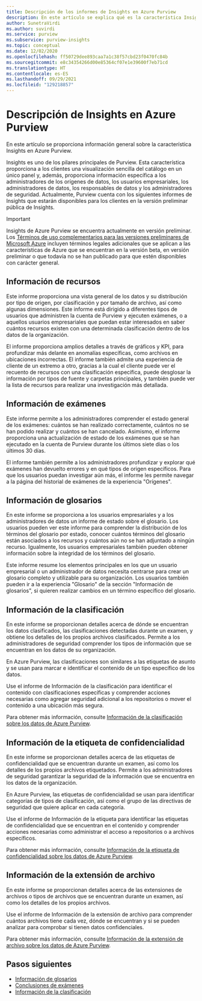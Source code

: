 ```yaml
---
title: Descripción de los informes de Insights en Azure Purview
description: En este artículo se explica qué es la característica Insights en Azure Purview.
author: SunetraVirdi
ms.author: suvirdi
ms.service: purview
ms.subservice: purview-insights
ms.topic: conceptual
ms.date: 12/02/2020
ms.openlocfilehash: ff50729dee893caa7a1c38f57cbd23f0470fc84b
ms.sourcegitcommit: e8c34354266d00e85364cf07e1e39600f7eb71cd
ms.translationtype: HT
ms.contentlocale: es-ES
ms.lasthandoff: 09/29/2021
ms.locfileid: "129218857"
---
```

# <a name="understand-insights-in-azure-purview"></a>Descripción de Insights en Azure Purview

En este artículo se proporciona información general sobre la característica Insights en Azure Purview.

Insights es uno de los pilares principales de Purview. Esta característica proporciona a los clientes una visualización sencilla del catálogo en un único panel y, además, proporciona información específica a los administradores de los orígenes de datos, los usuarios empresariales, los administradores de datos, los responsables de datos y los administradores de seguridad. Actualmente, Purview cuenta con los siguientes informes de Insights que estarán disponibles para los clientes en la versión preliminar pública de Insights.

> [!IMPORTANT]
> Insights de Azure Purview se encuentra actualmente en versión preliminar. Los [Términos de uso complementarios para las versiones preliminares de Microsoft Azure](https://azure.microsoft.com/support/legal/preview-supplemental-terms/) incluyen términos legales adicionales que se aplican a las características de Azure que se encuentran en la versión beta, en versión preliminar o que todavía no se han publicado para que estén disponibles con carácter general.

## <a name="asset-insights"></a>Información de recursos

Este informe proporciona una vista general de los datos y su distribución por tipo de origen, por clasificación y por tamaño de archivo, así como algunas dimensiones. Este informe está dirigido a diferentes tipos de usuarios que administren la cuenta de Purview y ejecuten exámenes, o a aquellos usuarios empresariales que puedan estar interesados en saber cuántos recursos existen con una determinada clasificación dentro de los datos de la organización. 

El informe proporciona amplios detalles a través de gráficos y KPI, para profundizar más delante en anomalías específicas, como archivos en ubicaciones incorrectas. El informe también admite una experiencia de cliente de un extremo a otro, gracias a la cual el cliente puede ver el recuento de recursos con una clasificación específica, puede desglosar la información por tipos de fuente y carpetas principales, y también puede ver la lista de recursos para realizar una investigación más detallada.

## <a name="scan-insights"></a>Información de exámenes

Este informe permite a los administradores comprender el estado general de los exámenes: cuántos se han realizado correctamente, cuántos no se han podido realizar y cuántos se han cancelado. Asimismo, el informe proporciona una actualización de estado de los exámenes que se han ejecutado en la cuenta de Purview durante los últimos siete días o los últimos 30 días.

El informe también permite a los administradores profundizar y explorar qué exámenes han devuelto errores y en qué tipos de origen específicos. Para que los usuarios puedan investigar aún más, el informe les permite navegar a la página del historial de exámenes de la experiencia "Orígenes".

## <a name="glossary-insights"></a>Información de glosarios

En este informe se proporciona a los usuarios empresariales y a los administradores de datos un informe de estado sobre el glosario. Los usuarios pueden ver este informe para comprender la distribución de los términos del glosario por estado, conocer cuántos términos del glosario están asociados a los recursos y cuántos aún no se han adjuntado a ningún recurso. Igualmente, los usuarios empresariales también pueden obtener información sobre la integridad de los términos del glosario. 

Este informe resume los elementos principales en los que un usuario empresarial o un administrador de datos necesita centrarse para crear un glosario completo y utilizable para su organización. Los usuarios también pueden ir a la experiencia "Glosario" de la sección "Información de glosarios", si quieren realizar cambios en un término específico del glosario.

## <a name="classification-insights"></a>Información de la clasificación

En este informe se proporcionan detalles acerca de dónde se encuentran los datos clasificados, las clasificaciones detectadas durante un examen, y obtiene los detalles de los propios archivos clasificados. Permite a los administradores de seguridad comprender los tipos de información que se encuentran en los datos de su organización. 

En Azure Purview, las clasificaciones son similares a las etiquetas de asunto y se usan para marcar e identificar el contenido de un tipo específico de los datos.

Use el informe de Información de la clasificación para identificar el contenido con clasificaciones específicas y comprender acciones necesarias como agregar seguridad adicional a los repositorios o mover el contenido a una ubicación más segura.

Para obtener más información, consulte [Información de la clasificación sobre los datos de Azure Purview](classification-insights.md).

## <a name="sensitivity-labeling-insights"></a>Información de la etiqueta de confidencialidad

En este informe se proporcionan detalles acerca de las etiquetas de confidencialidad que se encuentran durante un examen, así como los detalles de los propios archivos etiquetados. Permite a los administradores de seguridad garantizar la seguridad de la información que se encuentra en los datos de la organización. 

En Azure Purview, las etiquetas de confidencialidad se usan para identificar categorías de tipos de clasificación, así como el grupo de las directivas de seguridad que quiere aplicar en cada categoría.

Use el informe de Información de la etiqueta para identificar las etiquetas de confidencialidad que se encuentran en el contenido y comprender acciones necesarias como administrar el acceso a repositorios o a archivos específicos.

Para obtener más información, consulte [Información de la etiqueta de confidencialidad sobre los datos de Azure Purview](sensitivity-insights.md).

## <a name="file-extension-insights"></a>Información de la extensión de archivo

En este informe se proporcionan detalles acerca de las extensiones de archivos o tipos de archivos que se encuentran durante un examen, así como los detalles de los propios archivos. 

Use el informe de Información de la extensión de archivo para comprender cuántos archivos tiene cada vez, dónde se encuentran y si se pueden analizar para comprobar si tienen datos confidenciales.

Para obtener más información, consulte [Información de la extensión de archivo sobre los datos de Azure Purview](file-extension-insights.md).

## <a name="next-steps"></a>Pasos siguientes

* [Información de glosarios](glossary-insights.md)
* [Conclusiones de exámenes](scan-insights.md)
* [Información de la clasificación](./classification-insights.md)
